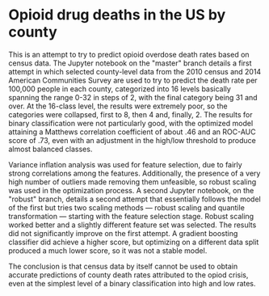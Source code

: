 # Opioid drug deaths in the US by county

This is an attempt to try to predict opioid overdose death rates based on census data. The Jupyter notebook on the "master" branch details a first attempt in which selected county-level data from the 2010 census and 2014 American Communities Survey are used to try to predict the death rate per 100,000 people in each county, categorized into 16 levels basically spanning the range 0-32 in steps of 2, with the final category being 31 and over. At the 16-class level, the results were extremely poor, so the categories were collapsed, first to 8, then 4 and, finally, 2. The results for binary classification were not particularly good, with the optimized model attaining a Matthews correlation coefficient of about .46 and an ROC-AUC score of .73, even with an adjustment in the high/low threshold to produce almost balanced classes.

Variance inflation analysis was used for feature selection, due to fairly strong correlations among the features. Additionally, the presence of a very high number of outliers made removing them unfeasible, so robust scaling was used in the optimization process. A second Jupyter notebook, on the "robust" branch, details a second attempt that essentially follows the model of the first but tries two scaling methods — robust scaling and quantile transformation — starting with the feature selection stage. Robust scaling worked better and a slightly different feature set was selected. The results did not significantly improve on the first attempt. A gradient boosting classifier did achieve a higher score, but optimizing on a different data split produced a much lower score, so it was not a stable model.

The conclusion is that census data by itself cannot be used to obtain accurate predictions of county death rates attributed to the opiod crisis, even at the simplest level of a binary classification into high and low rates.
